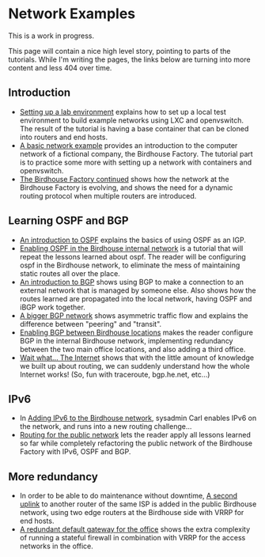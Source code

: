 Network Examples
================

This is a work in progress.

This page will contain a nice high level story, pointing to parts of the tutorials. While I'm writing the pages, the links below are turning into more content and less 404 over time.

## Introduction

 * [Setting up a lab environment](/lxcbird/README.md) explains how to set up a local test environment to build example networks using LXC and openvswitch. The result of the tutorial is having a base container that can be cloned into routers and end hosts.
 * [A basic network example](/birdhouse-intro/README.md) provides an introduction to the computer network of a fictional company, the Birdhouse Factory. The tutorial part is to practice some more with setting up a network with containers and openvswitch.
 * [The Birdhouse Factory continued](/birdhouse-vlans-vpn/README.md) shows how the network at the Birdhouse Factory is evolving, and shows the need for a dynamic routing protocol when multiple routers are introduced.

## Learning OSPF and BGP

 * [An introduction to OSPF](/ospf-intro/README.md) explains the basics of using OSPF as an IGP.
 * [Enabling OSPF in the Birdhouse internal network](/birdhouse-ospf/README.md) is a tutorial that will repeat the lessons learned about ospf. The reader will be configuring ospf in the Birdhouse network, to eliminate the mess of maintaining static routes all over the place.
 * [An introduction to BGP](/bgp-intro/README.md) shows using BGP to make a connection to an external network that is managed by someone else. Also shows how the routes learned are propagated into the local network, having OSPF and iBGP work together.
 * [A bigger BGP network](/bgp-contd/README.md) shows asymmetric traffic flow and explains the difference between "peering" and "transit".
 * [Enabling BGP between Birdhouse locations](/birdhouse-bgp/README.md) makes the reader configure BGP in the internal Birdhouse network, implementing redundancy between the two main office locations, and also adding a third office.
 * [Wait what... The Internet](/routing-on-the-internet/README.md) shows that with the little amount of knowledge we built up about routing, we can suddenly understand how the whole Internet works! (So, fun with traceroute, bgp.he.net, etc...)

## IPv6

 * In [Adding IPv6 to the Birdhouse network](/birdhouse-ipv6/README.md), sysadmin Carl enables IPv6 on the network, and runs into a new routing challenge...
 * [Routing for the public network](/birdhouse-public-routing-vlan) lets the reader apply all lessons learned so far while completely refactoring the public network of the Birdhouse Factory with IPv6, OSPF and BGP.

## More redundancy

 * In order to be able to do maintenance without downtime, [A second uplink](/birdhouse-second-uplink/README.md) to another router of the same ISP is added in the public Birdhouse network, using two edge routers at the Birdhouse side with VRRP for end hosts.
 * [A redundant default gateway for the office](/birdhouse-vrrp-nat/README.md) shows the extra complexity of running a stateful firewall in combination with VRRP for the access networks in the office.
